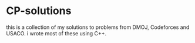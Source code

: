 # CP-solutions
this is a collection of my solutions to problems from DMOJ, Codeforces and USACO.
i wrote most of these using C++.
